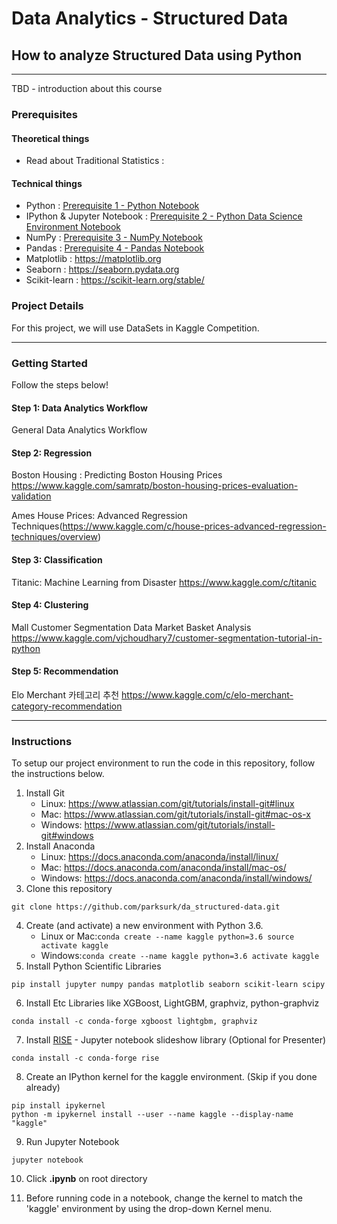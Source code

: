 Data Analytics - Structured Data
================================

How to analyze Structured Data using Python
-------------------------------------------

---

TBD - introduction about this course

### Prerequisites

#### Theoretical things

-	Read about Traditional Statistics :  

#### Technical things

-	Python : <a href="./prerequisites1 - python.ipynb">Prerequisite 1 - Python Notebook</a>
-	IPython & Jupyter Notebook : <a href="./prerequisites2 - python data science environment.ipynb">Prerequisite 2 - Python Data Science Environment Notebook</a>
-	NumPy : <a href="./prerequisites3 - numpy.ipynb">Prerequisite 3 - NumPy Notebook</a>
-	Pandas : <a href="./prerequisites4 - pandas.ipynb">Prerequisite 4 - Pandas Notebook</a>
-	Matplotlib : https://matplotlib.org
-	Seaborn : https://seaborn.pydata.org
-	Scikit-learn : https://scikit-learn.org/stable/

### Project Details

For this project, we will use DataSets in Kaggle Competition.

---

### Getting Started

Follow the steps below!

#### Step 1: Data Analytics Workflow

General Data Analytics Workflow

#### Step 2: Regression

Boston Housing : Predicting Boston Housing Prices https://www.kaggle.com/samratp/boston-housing-prices-evaluation-validation

Ames House Prices: Advanced Regression Techniques(https://www.kaggle.com/c/house-prices-advanced-regression-techniques/overview)

#### Step 3: Classification

Titanic: Machine Learning from Disaster https://www.kaggle.com/c/titanic

#### Step 4: Clustering

Mall Customer Segmentation Data Market Basket Analysis https://www.kaggle.com/vjchoudhary7/customer-segmentation-tutorial-in-python


#### Step 5: Recommendation

Elo Merchant 카테고리 추천 https://www.kaggle.com/c/elo-merchant-category-recommendation

---

### Instructions

To setup our project environment to run the code in this repository, follow the instructions below.


1. Install Git
	-	Linux: https://www.atlassian.com/git/tutorials/install-git#linux
	- Mac: https://www.atlassian.com/git/tutorials/install-git#mac-os-x
	-	Windows: https://www.atlassian.com/git/tutorials/install-git#windows
2. Install Anaconda
	-	Linux: https://docs.anaconda.com/anaconda/install/linux/
	- Mac: https://docs.anaconda.com/anaconda/install/mac-os/
	-	Windows: https://docs.anaconda.com/anaconda/install/windows/
3.	Clone this repository

```
git clone https://github.com/parksurk/da_structured-data.git
```

4.	Create (and activate) a new environment with Python 3.6.
	-	Linux or Mac:`
		conda create --name kaggle python=3.6
		source activate kaggle
		`
	-	Windows:`
		conda create --name kaggle python=3.6
		activate kaggle
		`
5.	Install Python Scientific Libraries

```
pip install jupyter numpy pandas matplotlib seaborn scikit-learn scipy
```

6.	Install Etc Libraries like XGBoost, LightGBM, graphviz, python-graphviz

```
conda install -c conda-forge xgboost lightgbm, graphviz
```

7. Install [RISE](https://github.com/damianavila/RISE) - Jupyter notebook slideshow library (Optional for Presenter)

```
conda install -c conda-forge rise
```

8.	Create an IPython kernel for the kaggle environment. (Skip if you done already)

```
pip install ipykernel
python -m ipykernel install --user --name kaggle --display-name "kaggle"
```

9.	Run Jupyter Notebook

```
jupyter notebook
```

10.	Click **.ipynb** on root directory

11.	Before running code in a notebook, change the kernel to match the 'kaggle' environment by using the drop-down Kernel menu.

